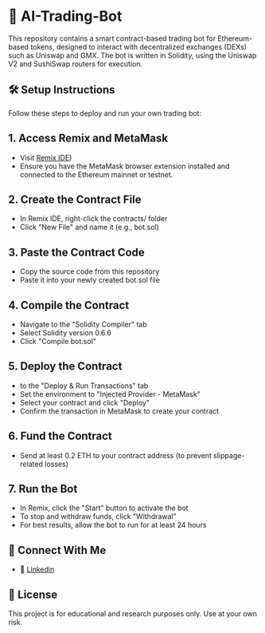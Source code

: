 # 🤖 AI-Trading-Bot
This repository contains a smart contract-based trading bot for Ethereum-based tokens, designed to interact with decentralized exchanges (DEXs) such as Uniswap and GMX. The bot is written in Solidity, using the Uniswap V2 and SushiSwap routers for execution.

## 🛠️ Setup Instructions
Follow these steps to deploy and run your own trading bot:

## 1. Access Remix and MetaMask

   * Visit [Remix IDE](https://remix.ethereum.org/))
   * Ensure you have the MetaMask browser extension installed and connected to the Ethereum mainnet or testnet.

## 2. Create the Contract File

   * In Remix IDE, right-click the contracts/ folder
   * Click "New File" and name it (e.g., bot.sol)

## 3. Paste the Contract Code

   *  Copy the source code from this repository
   *  Paste it into your newly created bot.sol file

## 4. Compile the Contract

   * Navigate to the "Solidity Compiler" tab
   * Select Solidity version 0.6.6
   * Click "Compile bot.sol"

## 5. Deploy the Contract

   * to the "Deploy & Run Transactions" tab
   * Set the environment to "Injected Provider - MetaMask"
   * Select your contract and click "Deploy"
   * Confirm the transaction in MetaMask to create your contract

## 6. Fund the Contract

   * Send at least 0.2 ETH to your contract address (to prevent slippage-related losses)

## 7. Run the Bot

   * In Remix, click the "Start" button to activate the bot
   * To stop and withdraw funds, click "Withdrawal"
   * For best results, allow the bot to run for at least 24 hours


## 🔗 Connect With Me

   * 💼 [Linkedin](https://www.linkedin.com/in/hudsonwhittaker)

## 📄 License

This project is for educational and research purposes only. Use at your own risk.


 
